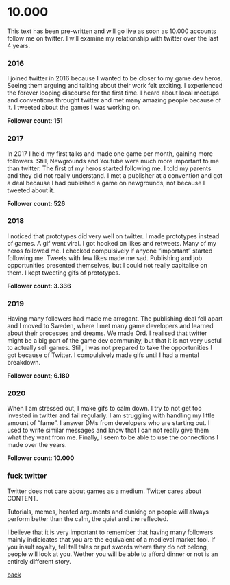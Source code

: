 <h1>10.000</h1>

This text has been pre-written and will go live as soon as 10.000 accounts follow me on twitter. I will examine my relationship with twitter over the last 4 years. 

<h3>2016</h3>

I joined twitter in 2016 because I wanted to be closer to my game dev heros. Seeing them arguing and talking about their work felt exciting. I experienced the forever looping discourse for the first time. I heard about local meetups and conventions throught twitter and met many amazing people because of it. 
I tweeted about the games I was working on.


**Follower count: 151**


<h3>2017</h3>

In 2017 I held my first talks and made one game per month, gaining more followers. Still, Newgrounds and Youtube were much more important to me than twitter. The first of my heros started following me. I told my parents and they did not really understand.
I met a publisher at a convention and got a deal because I had published a game on newgrounds, not because I tweeted about it.

**Follower count: 526**


<h3>2018</h3>

I noticed that prototypes did very well on twitter. I made prototypes instead of games. A gif went viral. I got hooked on likes and retweets.
Many of my heros followed me. I checked compulsively if anyone “important” started following me. Tweets with few likes made me sad.
Publishing and job opportunities presented themselves, but I could not really capitalise on them. I kept tweeting gifs of prototypes. 

**Follower count: 3.336**


<h3>2019</h3>

Having many followers had made me arrogant.
The publishing deal fell apart and I moved to Sweden, where I met many game developers and learned about their processes and dreams.
We made Ord. 
I realised that twitter might be a big part of the game dev community, but that it is not very useful to actually sell games. Still, I was not prepared to take the opportunities I got because of Twitter.
I compulsively made gifs until I had a mental breakdown.

**Follower count; 6.180**


<h3>2020 </h3>

When I am stressed out, I make gifs to calm down. I try to not get too invested in twitter and fail regularly.
I am struggling with handling my little amount of “fame”. 
I answer DMs from developers who are starting out. I used to write similar messages and know that I can not really give them what they want from me.
Finally, I seem to be able to use the connections I made over the years.

**Follower count: 10.000**

<h3>fuck twitter</h3>

Twitter does not care about games as a medium.
Twitter cares about CONTENT.

Tutorials, memes, heated arguments and dunking on people will always perform better than the calm, the quiet and the reflected.

I believe that it is very important to remember that having many followers mainly indicicates that you are the equivalent of a medieval market fool.
If you insult royalty, tell tall tales or put swords where they do not belong, people will look at you.
Wether you will be able to afford dinner or not is an entirely different story. 


[back](thinking)




